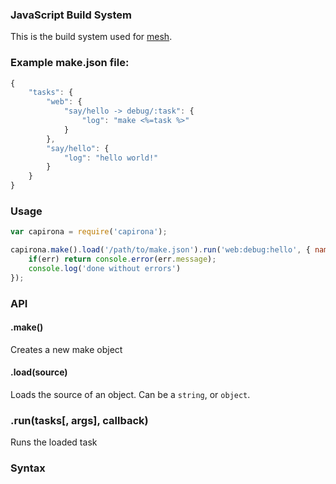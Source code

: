 ### JavaScript Build System

This is the build system used for [mesh](/crcn/mesh).

### Example make.json file:

```javascript
{
	"tasks": {
		"web": {
			"say/hello -> debug/:task": {
				"log": "make <%=task %>"
			}
		},
		"say/hello": {
			"log": "hello world!"
		}
	}
}	
```

### Usage

```javascript
var capirona = require('capirona');

capirona.make().load('/path/to/make.json').run('web:debug:hello', { name: 'craig' }, function(err) {
	if(err) return console.error(err.message);
	console.log('done without errors')
});
```

### API

#### .make() 

Creates a new make object

#### .load(source)

Loads the source of an object. Can be a `string`, or `object`.

### .run(tasks[, args], callback)

Runs the loaded task

### Syntax

